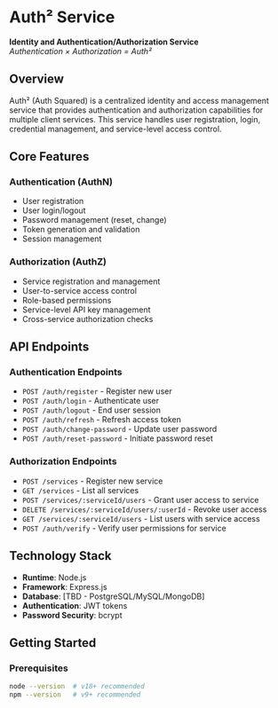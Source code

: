 # Auth² Service

**Identity and Authentication/Authorization Service**  
_Authentication × Authorization = Auth²_

## Overview

Auth² (Auth Squared) is a centralized identity and access management service that provides authentication and authorization capabilities for multiple client services. This service handles user registration, login, credential management, and service-level access control.

## Core Features

### Authentication (AuthN)

- User registration
- User login/logout
- Password management (reset, change)
- Token generation and validation
- Session management

### Authorization (AuthZ)

- Service registration and management
- User-to-service access control
- Role-based permissions
- Service-level API key management
- Cross-service authorization checks

## API Endpoints

### Authentication Endpoints

- `POST /auth/register` - Register new user
- `POST /auth/login` - Authenticate user
- `POST /auth/logout` - End user session
- `POST /auth/refresh` - Refresh access token
- `POST /auth/change-password` - Update user password
- `POST /auth/reset-password` - Initiate password reset

### Authorization Endpoints

- `POST /services` - Register new service
- `GET /services` - List all services
- `POST /services/:serviceId/users` - Grant user access to service
- `DELETE /services/:serviceId/users/:userId` - Revoke user access
- `GET /services/:serviceId/users` - List users with service access
- `POST /auth/verify` - Verify user permissions for service

## Technology Stack

- **Runtime**: Node.js
- **Framework**: Express.js
- **Database**: [TBD - PostgreSQL/MySQL/MongoDB]
- **Authentication**: JWT tokens
- **Password Security**: bcrypt

## Getting Started

### Prerequisites

```bash
node --version  # v18+ recommended
npm --version   # v9+ recommended
```
